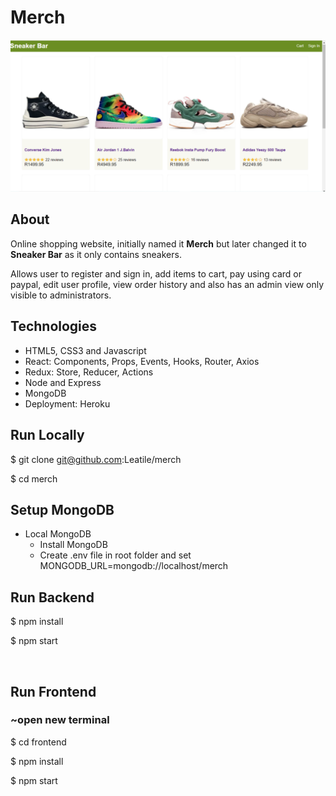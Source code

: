 # Merch

![alt text](screenshot.png "Sneaker Bar")

## About

Online shopping website, initially named it **Merch** but later changed it to **Sneaker Bar** as it only contains sneakers.

Allows user to register and sign in, add items to cart, pay using card or paypal, edit user profile, view order history and also has an admin view only visible to administrators.

## Technologies

- HTML5, CSS3 and Javascript
- React: Components, Props, Events, Hooks, Router, Axios
- Redux: Store, Reducer, Actions
- Node and Express
- MongoDB
- Deployment: Heroku

## Run Locally

$ git clone git@github.com:Leatile/merch

$ cd merch

## Setup MongoDB

- Local MongoDB
  - Install MongoDB
  - Create .env file in root folder and set MONGODB_URL=mongodb://localhost/merch

## Run Backend

$ npm install

$ npm start

<br/>

## Run Frontend

### ~open new terminal

$ cd frontend

$ npm install

$ npm start
